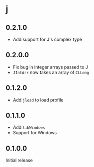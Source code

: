 # j

## 0.2.1.0

  * Add support for J's complex type

## 0.2.0.0

  * Fix bug in integer arrays passed to J
  * `JIntArr` now takes an array of `CLLong`

## 0.1.2.0

  * Add `jload` to load profile

## 0.1.1.0

  * Add `libWindows`
  * Support for Windows

## 0.1.0.0

Initial release

